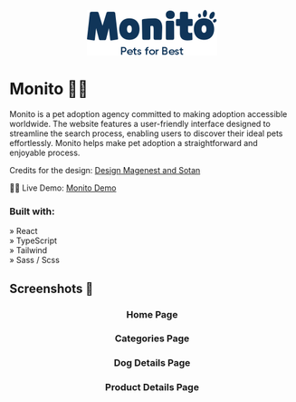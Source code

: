 <p align="center">
  <img src="./src/images/shared/Logo.svg" alt="Logo">
</p>

# Monito 🐕‍🦺

Monito is a pet adoption agency committed to making adoption accessible worldwide. The website features a user-friendly interface designed to streamline the search process, enabling users to discover their ideal pets effortlessly. Monito helps make pet adoption a straightforward and enjoyable process.

Credits for the design: [Design Magenest and Sotan](https://www.figma.com/community/file/1164046882633361201)

👩‍💻 Live Demo: [Monito Demo](https://monito.pages.dev/)

### Built with:

&raquo; React <br>
&raquo; TypeScript <br>
&raquo; Tailwind <br>
&raquo; Sass / Scss <br>

## Screenshots 📸

<!-- Home Page -->
<h3 align="center">Home Page</h3>

<!-- Categories Page -->
<h3 align="center">Categories Page</h3>

<!-- Dog Page -->
<h3 align="center">Dog Details Page</h3>

<!-- Dog Page -->
<h3 align="center">Product Details Page</h3>
